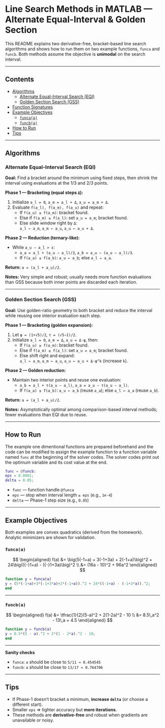 # Line Search Methods in MATLAB — Alternate Equal-Interval & Golden Section

This README explains two derivative-free, bracket-based line search algorithms and shows how to run them on two example functions, `funca` and `funcb`. Both methods assume the objective is **unimodal** on the search interval.

---

## Contents
- [Algorithms](#algorithms)
  - [Alternate Equal-Interval Search (EQI)](#alternate-equal-interval-search-eqi)
  - [Golden Section Search (GSS)](#golden-section-search-gss)
- [Function Signatures](#function-signatures)
- [Example Objectives](#example-objectives)
  - [`funca(a)`](#funcaa)
  - [`funcb(a)`](#funcba)
- [How to Run](#how-to-run)
- [Tips](#tips)

---

## Algorithms

### Alternate Equal-Interval Search (EQI)

**Goal:** Find a bracket around the minimum using fixed steps, then shrink the interval using evaluations at the 1/3 and 2/3 points.

**Phase 1 — Bracketing (equal steps `Δ`):**
1. Initialize `a_l = 0`, `a_m = a_l + Δ`, `a_u = a_m + Δ`.
2. Evaluate `f(a_l), f(a_m), f(a_u)` and repeat:
   - If `f(a_u) ≥ f(a_m)`: bracket found.
   - Else if `f(a_m) ≥ f(a_l)`: set `a_u = a_m`; bracket found.
   - Else slide window right by `Δ`:  
     `a_l ← a_m`, `a_m ← a_u`, `a_u ← a_u + Δ`.

**Phase 2 — Reduction (ternary-like):**
- While `a_u − a_l > ε`:
  - `a_a = a_l + (a_u − a_l)/3`, `a_b = a_u − (a_u − a_l)/3`.
  - If `f(a_a) ≤ f(a_b)`: `a_u ← a_b`; else `a_l ← a_a`.

**Return:** `a = (a_l + a_u)/2`.

**Notes:** Very simple and robust; usually needs more function evaluations than GSS because both inner points are discarded each iteration.

---

### Golden Section Search (GSS)

**Goal:** Use golden-ratio geometry to both bracket and reduce the interval while reusing one interior evaluation each step.

**Phase 1 — Bracketing (golden expansion):**
1. Let `φ = (1+√5)/2`, `τ = (√5−1)/2`.
2. Initialize `a_l = 0`, `a_m = Δ`, `a_u = Δ·φ`, then:
   - If `f(a_u) ≥ f(a_m)`: bracket found.
   - Else if `f(a_m) ≥ f(a_l)`: set `a_u = a_m`; bracket found.
   - Else shift right and expand:  
     `a_l ← a_m`, `a_m ← a_u`, `a_u ← a_u + Δ·φ^k` (increase `k`).

**Phase 2 — Golden reduction:**
- Maintain two interior points and reuse one evaluation:
  - `a_b = a_l + τ(a_u − a_l)`, `a_a = a_u − τ(a_u − a_l)`.
  - If `f(a_a) ≤ f(a_b)`: `a_u ← a_b` (reuse `a_a`); else `a_l ← a_a` (reuse `a_b`).

**Return:** `a = (a_l + a_u)/2`.

**Notes:** Asymptotically optimal among comparison-based interval methods; fewer evaluations than EQI due to reuse.

---

## How to Run

The example one dimentional functions are prepared beforehand and the code can be modified to assign the example function to a function variable named `func` at the beginning of the solver codes. The solver codes print out the optimum variable and its cost value at the end.

```matlab
func = @funcb;
eps = 0.0001;
delta = 0.05;
```

- `func`  — function handle `@funca`
- `eps`   — stop when interval length `≤ eps` (e.g., `1e-4`)  
- `delta` — Phase-1 step size (e.g., `0.05`) 

---

## Example Objectives

Both examples are convex quadratics (derived from the homework). Analytic minimizers are shown for validation.

### `funca(a)`

$$
\begin{aligned}
f(a) &= \big(5(-1+a) + 3(-1+3a) + 2(-1+a)\big)^2
      + 24\big(({-}1+a) - ({-}1+3a)\big)^2 \\
     &= (16a - 10)^2 + 96a^2
\end{aligned}
$$

```matlab
function y = funca(a)
y = (5*(-1+a)+3*(-1+3*a)+2*(-1+a)).^2 + 24*((-1+a) - (-1+3*a)).^2;
end
```

---

### `funcb(a)`

$$
\begin{aligned}
f(a) &= \tfrac{1}{2}(5-a)^2 + 2(1-2a)^2 - 10 \\
     &= 8.5\,a^2 - 13\,a + 4.5
\end{aligned}
$$

```matlab
function y = funcb(a)
y = 0.5*(5 - a).^2 + 2*(1 - 2*a).^2 - 10;
end
```

---

**Sanity checks**
- `funca`: `a` should be close to `5/11 ≈ 0.454545`
- `funcb`: `a` should be close to `13/17 ≈ 0.764706`

---

## Tips
- If Phase-1 doesn’t bracket a minimum, **increase `delta`** (or choose a different start).
- Smaller `eps` ⇒ tighter accuracy but **more iterations**.
- These methods are **derivative-free** and robust when gradients are unavailable or noisy.

